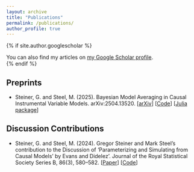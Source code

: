 ```yaml
---
layout: archive
title: "Publications"
permalink: /publications/
author_profile: true
---
```


{% if site.author.googlescholar %}
  <div class="wordwrap">You can also find my articles on <a href="{{site.author.googlescholar}}">my Google Scholar profile</a>.</div>
{% endif %}

## Preprints

* Steiner, G. and Steel, M. (2025). Bayesian Model Averaging in Causal Instrumental Variable Models. arXiv:2504.13520. [[arXiv](https://arxiv.org/abs/2504.13520)] [[Code](https://github.com/gregorsteiner/gIVBMA-Code)] [[Julia package](https://github.com/gregorsteiner/gIVBMA.jl)]

## Discussion Contributions

* Steiner, G. and Steel, M. (2024). Gregor Steiner and Mark Steel’s contribution to the Discussion of ‘Parameterizing and Simulating from Causal Models’ by Evans and Didelez’. Journal of the Royal Statistical Society Series B, 86(3), 580–582. [[Paper](https://doi.org/10.1093/jrsssb/qkae021)] [[Code](https://github.com/gregorsteiner/Evans_Didelez_2023)]

